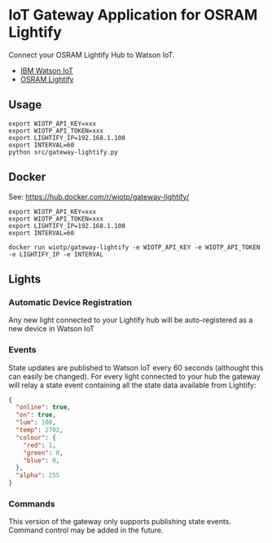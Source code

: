 # IoT Gateway Application for OSRAM Lightify

Connect your OSRAM Lightify Hub to Watson IoT.

- [IBM Watson IoT](https://internetofthings.ibmcloud.com)
- [OSRAM Lightify](https://www.osram.com/lightify)


## Usage

```
export WIOTP_API_KEY=xxx
export WIOTP_API_TOKEN=xxx
export LIGHTIFY_IP=192.168.1.100
export INTERVAL=60
python src/gateway-lightify.py
```

## Docker

See: https://hub.docker.com/r/wiotp/gateway-lightify/

```
export WIOTP_API_KEY=xxx
export WIOTP_API_TOKEN=xxx
export LIGHTIFY_IP=192.168.1.100
export INTERVAL=60

docker run wiotp/gateway-lightify -e WIOTP_API_KEY -e WIOTP_API_TOKEN -e LIGHTIFY_IP -e INTERVAL
```


## Lights

### Automatic Device Registration

Any new light connected to your Lightify hub will be auto-registered as a new device in Watson IoT

### Events

State updates are published to Watson IoT every 60 seconds (althought this can easily be changed).  For every light connected to your hub the 
gateway will relay a state event containing all the state data available from Lightify:

 
```json
{
  "online": true,
  "on": true,
  "lum": 100,
  "temp": 2702,
  "colour": {
    "red": 1,
    "green": 0,
    "blue": 0,
  },
  "alpha": 255
}
```

### Commands

This version of the gateway only supports publishing state events.  Command control may be added in the future.
